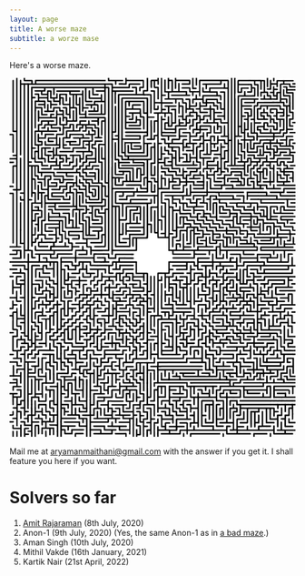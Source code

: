 ```yaml
---
layout: page
title: A worse maze
subtitle: a worze mase
---
```


Here's a worse maze.

![a worze mase](/img/worse-maze.jpeg)

Mail me at [aryamanmaithani@gmail.com](mailto:aryamanmaithani@gmail.com) with the answer if you get it. I shall feature you here if you want.

# Solvers so far
1. [Amit Rajaraman](http://bit.ly/RickAstleyOfficial) (8th July, 2020)
2. Anon-1 (9th July, 2020) (Yes, the same Anon-1 as in [a bad maze](/maze).)
3. Aman Singh (10th July, 2020)
4. Mithil Vakde (16th January, 2021)
5. Kartik Nair (21st April, 2022)